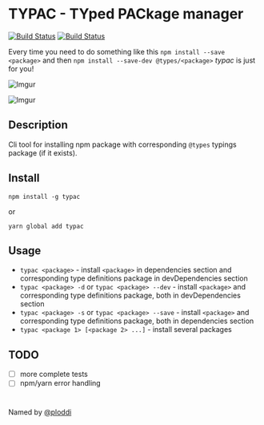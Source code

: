 # TYPAC - TYped PACkage manager

[![Build Status](https://dev.azure.com/ewgeniux/typac/_apis/build/status/ewgenius.typac?branchName=master)](https://dev.azure.com/ewgeniux/typac/_build/latest?definitionId=1?branchName=master)
[![Build Status](https://travis-ci.org/ewgenius/typac.svg?branch=master)](https://travis-ci.org/ewgenius/typac)

Every time you need to do something like this ```npm install --save <package>``` and then ```npm install --save-dev @types/<package>``` *typac* is just for you!

![Imgur](https://i.imgur.com/It5VZ0p.gif)

![Imgur](https://i.imgur.com/PUjXCNZ.gif)

## Description

Cli tool for installing npm package with corresponding ```@types``` typings package (if it exists).

## Install

```npm install -g typac```

or

```yarn global add typac```

## Usage
- ```typac <package>``` - install ```<package>``` in dependencies section and corresponding type definitions package in devDependencies section
- ```typac <package> -d``` or ```typac <package> --dev``` - install ```<package>``` and corresponding type definitions package, both in devDependencies section
- ```typac <package> -s``` or ```typac <package> --save``` - install ```<package>``` and corresponding type definitions package, both in dependencies section
- ```typac <package 1> [<package 2> ...]``` - install several packages

## TODO
* [ ] more complete tests
* [ ] npm/yarn error handling

#

Named by [@ploddi](https://github.com/ploddi)